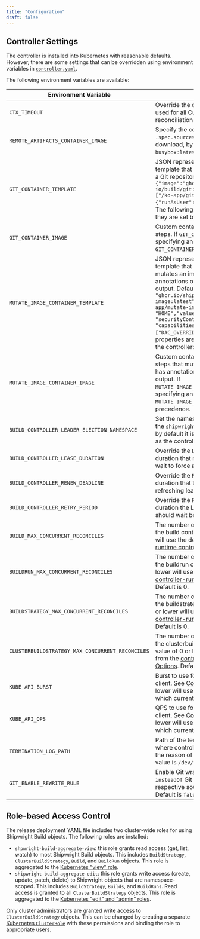 ```yaml
---
title: "Configuration"
draft: false
---
```


<!--
Copyright The Shipwright Contributors

SPDX-License-Identifier: Apache-2.0
-->

## Controller Settings

The controller is installed into Kubernetes with reasonable defaults. However, there are some settings that can be overridden using environment variables in [`controller.yaml`](https://github.com/shipwright-io/build/blob/main/deploy/500-controller.yaml).

The following environment variables are available:

| Environment Variable | Description |
| --- | --- |
| `CTX_TIMEOUT` | Override the default context timeout used for all Custom Resource Definition reconciliation operations. |
| `REMOTE_ARTIFACTS_CONTAINER_IMAGE` | Specify the container image used for the `.spec.sources` remote artifacts download, by default it uses `busybox:latest`. |
| `GIT_CONTAINER_TEMPLATE` | JSON representation of a [Container](https://pkg.go.dev/k8s.io/api/core/v1#Container) template that is used for steps that clone a Git repository. Default is `{"image":"ghcr.io/shipwright-io/build/git:latest", "command":["/ko-app/git"], "securityContext":{"runAsUser":1000,"runAsGroup":1000}}`. The following properties are ignored as they are set by the controller: `args`, `name`. |
| `GIT_CONTAINER_IMAGE` | Custom container image for Git clone steps. If `GIT_CONTAINER_TEMPLATE` is also specifying an image, then the value for `GIT_CONTAINER_IMAGE` has precedence. |
| `MUTATE_IMAGE_CONTAINER_TEMPLATE` | JSON representation of a [Container](https://pkg.go.dev/k8s.io/api/core/v1#Container) template that is used for steps that mutates an image if a `Build` has annotations or labels defined in the output. Default is `{"image": "ghcr.io/shipwright-io/build/mutate-image:latest", "command": ["/ko-app/mutate-image"], "env": [{"name": "HOME","value": "/tekton/home"}], "securityContext": {"runAsUser": 0, "capabilities": {"add": ["DAC_OVERRIDE"]}}}`. The following properties are ignored as they are set by the controller: `args`, `name`. |
| `MUTATE_IMAGE_CONTAINER_IMAGE` | Custom container image that is used for steps that mutates an image if a `Build` has annotations or labels defined in the output. If `MUTATE_IMAGE_CONTAINER_TEMPLATE` is also specifying an image, then the value for `MUTATE_IMAGE_CONTAINER_IMAGE` has precedence. |
| `BUILD_CONTROLLER_LEADER_ELECTION_NAMESPACE` |  Set the namespace to be used to store the `shipwright-build-controller` lock, by default it is in the same namespace as the controller itself. |
| `BUILD_CONTROLLER_LEASE_DURATION` |  Override the `LeaseDuration`, which is the duration that non-leader candidates will wait to force acquire leadership. |
| `BUILD_CONTROLLER_RENEW_DEADLINE` |  Override the `RenewDeadline`, which is the duration that the acting leader will retry refreshing leadership before giving up. |
| `BUILD_CONTROLLER_RETRY_PERIOD` |  Override the `RetryPeriod`, which is the duration the LeaderElector clients should wait between tries of actions. |
| `BUILD_MAX_CONCURRENT_RECONCILES` | The number of concurrent reconciles by the build controller. A value of 0 or lower will use the default from the [controller-runtime controller Options](https://pkg.go.dev/sigs.k8s.io/controller-runtime/pkg/controller#Options). Default is 0. |
| `BUILDRUN_MAX_CONCURRENT_RECONCILES` | The number of concurrent reconciles by the buildrun controller. A value of 0 or lower will use the default from the [controller-runtime controller Options](https://pkg.go.dev/sigs.k8s.io/controller-runtime/pkg/controller#Options). Default is 0. |
| `BUILDSTRATEGY_MAX_CONCURRENT_RECONCILES` | The number of concurrent reconciles by the buildstrategy controller. A value of 0 or lower will use the default from the [controller-runtime controller Options](https://pkg.go.dev/sigs.k8s.io/controller-runtime/pkg/controller#Options). Default is 0. |
| `CLUSTERBUILDSTRATEGY_MAX_CONCURRENT_RECONCILES` | The number of concurrent reconciles by the clusterbuildstrategy controller. A value of 0 or lower will use the default from the [controller-runtime controller Options](https://pkg.go.dev/sigs.k8s.io/controller-runtime/pkg/controller#Options). Default is 0. |
| `KUBE_API_BURST` | Burst to use for the Kubernetes API client. See [Config.Burst](https://pkg.go.dev/k8s.io/client-go/rest#Config.Burst). A value of 0 or lower will use the default from client-go, which currently is 10. Default is 0. |
| `KUBE_API_QPS` | QPS to use for the Kubernetes API client. See [Config.QPS](https://pkg.go.dev/k8s.io/client-go/rest#Config.QPS). A value of 0 or lower will use the default from client-go, which currently is 5. Default is 0. |
| `TERMINATION_LOG_PATH` | Path of the termination log. This is where controller application will write the reason of its termination. Default value is `/dev/termination-log`. |
| `GIT_ENABLE_REWRITE_RULE` | Enable Git wrapper to setup a URL `insteadOf` Git config rewrite rule for the respective source URL hostname. Default is `false`. |

## Role-based Access Control

The release deployment YAML file includes two cluster-wide roles for using Shipwright Build objects.
The following roles are installed:

- `shpwright-build-aggregate-view`: this role grants read access (get, list, watch) to most Shipwright Build objects.
  This includes `BuildStrategy`, `ClusterBuildStrategy`, `Build`, and `BuildRun` objects.
  This role is aggregated to the [Kubernetes "view" role](https://kubernetes.io/docs/reference/access-authn-authz/rbac/#default-roles-and-role-bindings).
- `shipwright-build-aggregate-edit`: this role grants write access (create, update, patch, delete) to Shipwright objects that are namespace-scoped.
  This includes `BuildStrategy`, `Builds`, and `BuildRuns`.
  Read access is granted to all `ClusterBuildStrategy` objects.
  This role is aggregated to the [Kubernetes "edit" and "admin" roles](https://kubernetes.io/docs/reference/access-authn-authz/rbac/#default-roles-and-role-bindings).

Only cluster administrators are granted write access to `ClusterBuildStrategy` objects.
This can be changed by creating a separate [Kubernetes `ClusterRole`](https://kubernetes.io/docs/reference/access-authn-authz/rbac/#role-and-clusterrole) with these permissions and binding the role to appropriate users.
